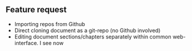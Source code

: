 ## Feature request

- Importing repos from Github
- Direct cloning document as a git-repo (no Github involved)
- Editing document sections/chapters separately within common web-interface.
  I see now